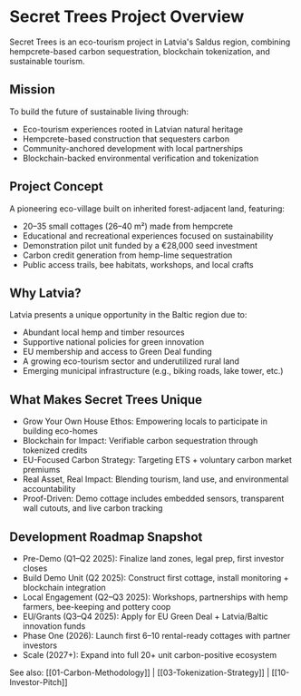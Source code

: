 # Secret Trees Project Overview

Secret Trees is an eco-tourism project in Latvia's Saldus region, combining hempcrete-based carbon sequestration, blockchain tokenization, and sustainable tourism.

## Mission

To build the future of sustainable living through:
- Eco-tourism experiences rooted in Latvian natural heritage
- Hempcrete-based construction that sequesters carbon
- Community-anchored development with local partnerships
- Blockchain-backed environmental verification and tokenization

## Project Concept

A pioneering eco-village built on inherited forest-adjacent land, featuring:
- 20–35 small cottages (26–40 m²) made from hempcrete
- Educational and recreational experiences focused on sustainability
- Demonstration pilot unit funded by a €28,000 seed investment
- Carbon credit generation from hemp-lime sequestration
- Public access trails, bee habitats, workshops, and local crafts

## Why Latvia?

Latvia presents a unique opportunity in the Baltic region due to:
- Abundant local hemp and timber resources
- Supportive national policies for green innovation
- EU membership and access to Green Deal funding
- A growing eco-tourism sector and underutilized rural land
- Emerging municipal infrastructure (e.g., biking roads, lake tower, etc.)

## What Makes Secret Trees Unique

- Grow Your Own House Ethos: Empowering locals to participate in building eco-homes
- Blockchain for Impact: Verifiable carbon sequestration through tokenized credits
- EU-Focused Carbon Strategy: Targeting ETS + voluntary carbon market premiums
- Real Asset, Real Impact: Blending tourism, land use, and environmental accountability
- Proof-Driven: Demo cottage includes embedded sensors, transparent wall cutouts, and live carbon tracking

## Development Roadmap Snapshot

- Pre-Demo (Q1–Q2 2025): Finalize land zones, legal prep, first investor closes
- Build Demo Unit (Q2 2025): Construct first cottage, install monitoring + blockchain integration
- Local Engagement (Q2–Q3 2025): Workshops, partnerships with hemp farmers, bee-keeping and pottery coop
- EU/Grants (Q3–Q4 2025): Apply for EU Green Deal + Latvia/Baltic innovation funds
- Phase One (2026): Launch first 6–10 rental-ready cottages with partner investors
- Scale (2027+): Expand into full 20+ unit carbon-positive ecosystem

See also: [[01-Carbon-Methodology]] | [[03-Tokenization-Strategy]] | [[10-Investor-Pitch]] 